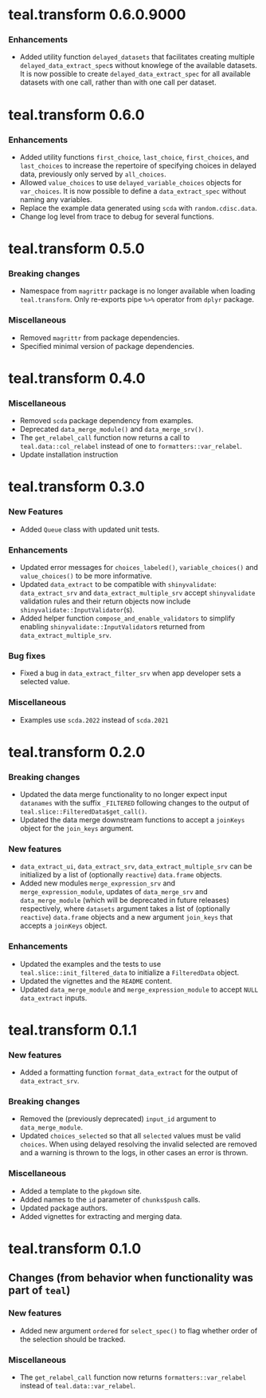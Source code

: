 # teal.transform 0.6.0.9000

### Enhancements

* Added utility function `delayed_datasets` that facilitates creating multiple `delayed_data_extract_spec`s without knowlege of the available datasets. It is now possible to create `delayed_data_extract_spec` for all available datasets with one call, rather than with one call per dataset.

# teal.transform 0.6.0

### Enhancements

* Added utility functions `first_choice`, `last_choice`, `first_choices`, and `last_choices` to increase the repertoire of specifying choices in delayed data, previously only served by `all_choices`.
* Allowed `value_choices` to use `delayed_variable_choices` objects for `var_choices`.
It is now possible to define a `data_extract_spec` without naming any variables.
* Replace the example data generated using `scda` with `random.cdisc.data`.
* Change log level from trace to debug for several functions.

# teal.transform 0.5.0

### Breaking changes

* Namespace from `magrittr` package is no longer available when loading `teal.transform`. Only re-exports pipe `%>%` operator from `dplyr` package.

### Miscellaneous

* Removed `magrittr` from package dependencies.
* Specified minimal version of package dependencies.

# teal.transform 0.4.0

### Miscellaneous

* Removed `scda` package dependency from examples.
* Deprecated `data_merge_module()` and `data_merge_srv()`.
* The `get_relabel_call` function now returns a call to `teal.data::col_relabel` instead of one to `formatters::var_relabel`.
* Update installation instruction

# teal.transform 0.3.0

### New Features

* Added `Queue` class with updated unit tests.

### Enhancements

* Updated error messages for `choices_labeled()`, `variable_choices()` and `value_choices()` to be more informative.
* Updated `data_extract` to be compatible with `shinyvalidate`: `data_extract_srv` and `data_extract_multiple_srv` accept `shinyvalidate` validation rules and their return objects now include `shinyvalidate::InputValidator`(s).
* Added helper function `compose_and_enable_validators` to simplify enabling `shinyvalidate::InputValidator`s returned from `data_extract_multiple_srv`.

### Bug fixes

* Fixed a bug in `data_extract_filter_srv` when app developer sets a selected value.

### Miscellaneous

* Examples use `scda.2022` instead of `scda.2021`

# teal.transform 0.2.0

### Breaking changes

* Updated the data merge functionality to no longer expect input `datanames` with the suffix `_FILTERED` following changes to the output of `teal.slice::FilteredData$get_call()`.
* Updated the data merge downstream functions to accept a `joinKeys` object for the `join_keys` argument.

### New features

* `data_extract_ui`, `data_extract_srv`, `data_extract_multiple_srv` can be initialized by a list of (optionally `reactive`) `data.frame` objects.
* Added new modules `merge_expression_srv` and `merge_expression_module`, updates of `data_merge_srv` and `data_merge_module`
(which will be deprecated in future releases) respectively, where `datasets` argument takes a list of (optionally `reactive`) `data.frame` objects and a new argument `join_keys` that accepts a `joinKeys` object.

### Enhancements
* Updated the examples and the tests to use `teal.slice::init_filtered_data` to initialize a `FilteredData` object.
* Updated the vignettes and the `README` content.
* Updated `data_merge_module` and `merge_expression_module` to accept `NULL` `data_extract` inputs.

# teal.transform 0.1.1

### New features
* Added a formatting function `format_data_extract` for the output of `data_extract_srv`.

### Breaking changes
* Removed the (previously deprecated) `input_id` argument to `data_merge_module`.
* Updated `choices_selected` so that all `selected` values must be valid `choices`. When using delayed resolving the invalid selected are removed and a warning is thrown to the logs, in other cases an error is thrown.

### Miscellaneous
* Added a template to the `pkgdown` site.
* Added names to the `id` parameter of `chunks$push` calls.
* Updated package authors.
* Added vignettes for extracting and merging data.

# teal.transform 0.1.0

## Changes (from behavior when functionality was part of `teal`)

### New features
* Added new argument `ordered` for `select_spec()` to flag whether order of the selection should be tracked.

### Miscellaneous
* The `get_relabel_call` function now returns `formatters::var_relabel` instead of `teal.data::var_relabel`.
